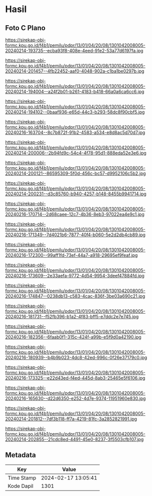 # Hasil

## Foto C Plano

https://sirekap-obj-formc.kpu.go.id/f4b1/pemilu/pdpr/13/01/04/20/08/1301042008005-20240214-193735--ecba93f8-408e-4eed-91e2-53a77d6197fa.jpg

https://sirekap-obj-formc.kpu.go.id/f4b1/pemilu/pdpr/13/01/04/20/08/1301042008005-20240214-201457--4fb22452-aaf0-4048-902a-c1ba1be0297b.jpg

https://sirekap-obj-formc.kpu.go.id/f4b1/pemilu/pdpr/13/01/04/20/08/1301042008005-20240214-194004--a24f2b01-b261-4183-b418-66a0a6ca6cc6.jpg

https://sirekap-obj-formc.kpu.go.id/f4b1/pemilu/pdpr/13/01/04/20/08/1301042008005-20240214-194102--0baaf936-e65d-44c3-b293-58dc8f90cbf5.jpg

https://sirekap-obj-formc.kpu.go.id/f4b1/pemilu/pdpr/13/01/04/20/08/1301042008005-20240216-163704--8c7b872f-91b2-4583-a534-e8d8ac5d70d7.jpg

https://sirekap-obj-formc.kpu.go.id/f4b1/pemilu/pdpr/13/01/04/20/08/1301042008005-20240214-200006--2b94fd9c-54c4-4f78-95d1-888eda52e3e6.jpg

https://sirekap-obj-formc.kpu.go.id/f4b1/pemilu/pdpr/13/01/04/20/08/1301042008005-20240214-200121--86595309-5f0d-456c-bc57-d9952106c5b2.jpg

https://sirekap-obj-formc.kpu.go.id/f4b1/pemilu/pdpr/13/01/04/20/08/1301042008005-20240214-200231--d3c85760-b940-4257-b148-8455b9941714.jpg

https://sirekap-obj-formc.kpu.go.id/f4b1/pemilu/pdpr/13/01/04/20/08/1301042008005-20240216-170714--2d68caee-12c7-4b36-8eb3-97022ea4e9c1.jpg

https://sirekap-obj-formc.kpu.go.id/f4b1/pemilu/pdpr/13/01/04/20/08/1301042008005-20240216-171349--7d4021b6-7877-40f4-b060-5e2d2db4cb89.jpg

https://sirekap-obj-formc.kpu.go.id/f4b1/pemilu/pdpr/13/01/04/20/08/1301042008005-20240216-172300--99aff1fd-73ef-44a7-a918-29695ef9feaf.jpg

https://sirekap-obj-formc.kpu.go.id/f4b1/pemilu/pdpr/13/01/04/20/08/1301042008005-20240216-173609--2e33aefa-9772-4d54-9954-3deef47884fd.jpg

https://sirekap-obj-formc.kpu.go.id/f4b1/pemilu/pdpr/13/01/04/20/08/1301042008005-20240216-174847--0238db13-c583-4cac-836f-3be03a690c21.jpg

https://sirekap-obj-formc.kpu.go.id/f4b1/pemilu/pdpr/13/01/04/20/08/1301042008005-20240216-181731--f52fb396-b1a2-4f83-bff5-e7ddc2e7e745.jpg

https://sirekap-obj-formc.kpu.go.id/f4b1/pemilu/pdpr/13/01/04/20/08/1301042008005-20240216-182356--6faab0f1-315c-424f-a99b-e5f9d0a42190.jpg

https://sirekap-obj-formc.kpu.go.id/f4b1/pemilu/pdpr/13/01/04/20/08/1301042008005-20240216-180939--b4b9b023-4dc8-42ed-996c-0f26e37179c0.jpg

https://sirekap-obj-formc.kpu.go.id/f4b1/pemilu/pdpr/13/01/04/20/08/1301042008005-20240216-173325--e22d43ed-f4ed-445d-8ab3-25465e5f6106.jpg

https://sirekap-obj-formc.kpu.go.id/f4b1/pemilu/pdpr/13/01/04/20/08/1301042008005-20240216-165630--d22d6350-e252-4d7e-9374-11951960e830.jpg

https://sirekap-obj-formc.kpu.go.id/f4b1/pemilu/pdpr/13/01/04/20/08/1301042008005-20240214-201812--7df3b118-ff7a-4219-81fc-3a2852821991.jpg

https://sirekap-obj-formc.kpu.go.id/f4b1/pemilu/pdpr/13/01/04/20/08/1301042008005-20240214-202855--21cdc8ed-4491-45e0-8237-3f5503cfb107.jpg


## Metadata

| Key        | Value               |
| ---------- | ------------------- |
| Time Stamp | 2024-02-17 13:05:41 |
| Kode Dapil | 1301                |



